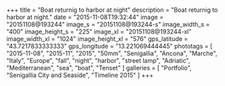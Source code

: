 +++
title = "Boat returnig to harbor at night"
description = "Boat returnig to harbor at night."
date = "2015-11-08T19:32:44"
image = "20151108@193244"
image_s = "20151108@193244-s"
image_width_s = "400"
image_height_s = "225"
image_xl = "20151108@193244-xl"
image_width_xl = "1024"
image_height_xl = "576"
gps_latitude = "43.7217833333333"
gps_longitude = "13.221069444445"
phototags = [ "2015-11-08", "2015-11", "2015", "50mm", "Senigallia", "Ancona", "Marche", "Italy", "Europe", "fall", "night", "harbor", "street lamp", "Adriatic", "Mediterranean", "sea", "boat", "Tenset" ]
galleries = [ "Portfolio", "Senigallia City and Seaside", "Timeline 2015" ]
+++
